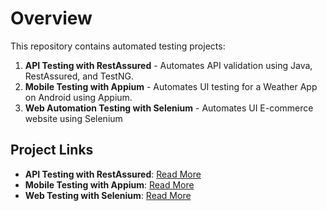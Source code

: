 
# Overview

This repository contains automated testing projects:

1. **API Testing with RestAssured** - Automates API validation using Java, RestAssured, and TestNG.
2. **Mobile Testing with Appium** - Automates UI testing for a Weather App on Android using Appium.
3. **Web Automation Testing with Selenium** - Automates UI E-commerce website using Selenium 

## Project Links

- **API Testing with RestAssured**: [Read More]([./api_testing_readme.md](https://github.com/sondos-gamal/Zippopotam_AutomatedAPITests_RESTAssured))
- **Mobile Testing with Appium**: [Read More]([./mobile_testing_readme.md](https://github.com/sondos-gamal/WeatherForecastAppAutomation_Appium))
- **Web Testing with Selenium**: [Read More]([./web_testing_readme.md](https://github.com/sondos-gamal/Automation_selenuimFrameWork))





